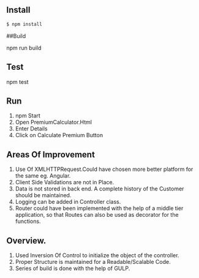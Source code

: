 
## Install

```sh
$ npm install 
```

##Build

npm run build

## Test

npm test

## Run

1. npm Start
2. Open PremiumCalculator.Html
3. Enter Details
4. Click on Calculate Premium Button

## Areas Of Improvement
1. Use Of XMLHTTPRequest.Could have chosen more better platform for the same eg. Angular.
2. Client Side Validations are not in Place.
3. Data is not stored in back end. A complete history of the Customer should be maintained.
4. Logging can be added in Controller class.
5. Router could have been implemented with the help of a middle tier application, so that Routes can also be used as decorator for the functions.

## Overview.
1. Used Inversion Of Control to initialize the object of the controller.
2. Proper Structure is maintained for a Readable/Scalable Code.
3. Series of build is done with the help of GULP.




